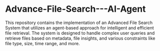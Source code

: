 # Advance-File-Search---AI-Agent
This repository contains the implementation of an Advanced File Search System that utilizes an agent-based approach for intelligent and efficient file retrieval. The system is designed to handle complex user queries and retrieve files based on metadata, file insights, and various constraints like file type, size, time range, and more.

